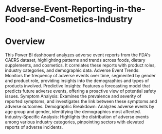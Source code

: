 # Adverse-Event-Reporting-in-the-Food-and-Cosmetics-Industry
# Overview
This Power BI dashboard analyzes adverse event reports from the FDA's CAERS dataset, highlighting patterns and trends across foods, dietary supplements, and cosmetics. It correlates these reports with product roles, industry categories, and demographic data.
Adverse Event Trends: Monitors the frequency of adverse events over time, segmented by gender and product role, providing insights into the demographics and types of products involved.
Predictive Insights: Features a forecasting model that predicts future adverse events, offering a proactive view of potential safety issues.
Symptom Analysis: Examines the prevalence and severity of reported symptoms, and investigates the link between these symptoms and adverse outcomes.
Demographic Breakdown: Analyzes adverse events by age group and gender, identifying the demographics most affected.
Industry-Specific Analysis: Highlights the distribution of adverse events among various industry categories, pinpointing sectors with elevated reports of adverse incidents.





